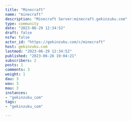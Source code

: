 ```yaml
---
title: "Minecraft" 
name: "minecraft"
description: "Minecraft Server:minecraft.gekinzuku.com"
type: community
date: "2023-06-29 12:34:52"
draft: false
nsfw: false
actor_id: "https://gekinzuku.com/c/minecraft"
host: gekinzuku.com
lastmod: "2023-06-29 12:34:52"
published: "2023-06-28 19:04:21"
subscribers: 2
posts: 1
comments: 3
weight: 1
dau: 3
wau: 3
mau: 3
instances:
- "gekinzuku_com"
tags: 
- "gekinzuku_com"

---
```

